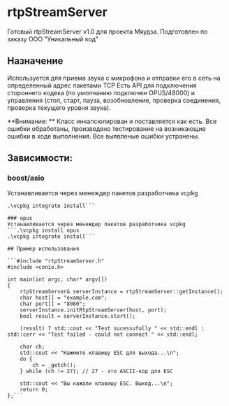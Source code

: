 # rtpStreamServer
Готовый rtpStreamServer v1.0 для проекта Мяудза.
Подготовлен по заказу ООО "Уникальный код"

## Назначение

Используется для приема звука с микрофона и отправки его в сеть на определенный адрес пакетами TCP
Есть API для подключения стороннего кодека (по умолчанию подключен OPUS/48000) и управления (стоп, 
старт, пауза, возобновление, проверка соединения, проверка текущего уровня звука).

**Внимание: ** Класс инкапсюлирован и поставляется как есть. Все ошибки обработаны, произведено тестирование на 
возникающие ошибки в ходе выполнения. Все выявленые ошибки устранены.

## Зависимости:

###  boost/asio
Устанавливается через менеждер пакетов разработчика vcpkg 

```.\vcpkg install boost-asio
.\vcpkg integrate install```

### opus
Устанавливается через менеждер пакетов разработчика vcpkg 
```.\vcpkg install opus
.\vcpkg integrate install```

## Пример использования

```#include "rtpStreamServer.h"
#include <conio.h>

int main(int argc, char* argv[])
{
    rtpStreamServer& serverInstance = rtpStreamServer::getInstance();
    char host[] = "example.com";
    char port[] = "8080";
    serverInstance.initRtpStreamServer(host, port);
    bool result = serverInstance.start();

    (result) ? std::cout << "Test sucessufully " << std::endl : std::cerr << "Test failed - could not connect " << std::endl;

    char ch;
    std::cout << "Нажмите клавишу ESC для выхода...\n";
    do {
        ch = _getch();
    } while (ch != 27); // 27 - это ASCII-код для ESC

    std::cout << "Вы нажали клавишу ESC. Выход...\n";
    return 0;
};```
